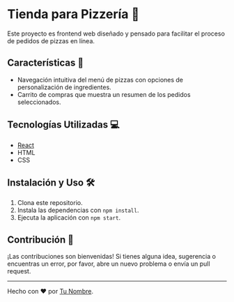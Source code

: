 # Tienda para Pizzería 🍕

Este proyecto es frontend web diseñado y pensado para facilitar el proceso de pedidos de pizzas en línea.

## Características 🚀

- Navegación intuitiva del menú de pizzas con opciones de personalización de ingredientes.
- Carrito de compras que muestra un resumen de los pedidos seleccionados.

## Tecnologías Utilizadas 💻

- [React](https://reactjs.org/)
- HTML
- CSS

## Instalación y Uso 🛠️

1. Clona este repositorio.
2. Instala las dependencias con `npm install`.
3. Ejecuta la aplicación con `npm start`.

## Contribución 🤝

¡Las contribuciones son bienvenidas! Si tienes alguna idea, sugerencia o encuentras un error, por favor, abre un nuevo problema o envía un pull request.

---

Hecho con ❤️ por [Tu Nombre](https://github.com/ErickV3larde).
